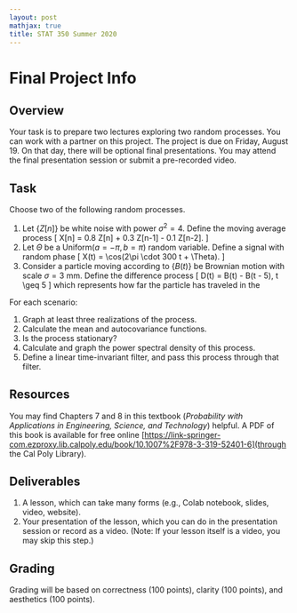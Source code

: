 ```yaml
---
layout: post
mathjax: true
title: STAT 350 Summer 2020
---
```


# Final Project Info

## Overview

Your task is to prepare two lectures exploring two random processes. You can work with a partner on this project. 
The project is due on Friday, August 19. On that day, there will be optional final presentations. You may attend the 
final presentation session or submit a pre-recorded video.

## Task

Choose two of the following random processes.

1. Let $\{ Z[n] \}$ be white noise with power $\sigma^2 = 4$. Define the moving average process
\[ X[n] = 0.8 Z[n] + 0.3 Z[n-1] - 0.1 Z[n-2].  \]
2. Let $\Theta$ be a $\text{Uniform}(a=-\pi, b=\pi)$ random variable. Define a signal with random phase
\[ X(t) = \cos(2\pi \cdot 300 t + \Theta). \]
3. Consider a particle moving according to $\{ B(t) \}$ be Brownian motion with scale $\sigma = 3$ mm. Define the difference process 
\[ D(t) = B(t) - B(t - 5), t \geq 5 \]
which represents how far the particle has traveled in the
    
For each scenario:

1. Graph at least three realizations of the process.
2. Calculate the mean and autocovariance functions. 
3. Is the process stationary?
4. Calculate and graph the power spectral density of this process.
5. Define a linear time-invariant filter, and pass this process through that filter.

## Resources

You may find Chapters 7 and 8 in this textbook (_Probability with Applications in Engineering, Science, and Technology_) helpful. 
A PDF of this book is available for free online 
[https://link-springer-com.ezproxy.lib.calpoly.edu/book/10.1007%2F978-3-319-52401-6](through the Cal Poly Library).

## Deliverables

1. A lesson, which can take many forms (e.g., Colab notebook, slides, video, website).
2. Your presentation of the lesson, which you can do in the presentation session or record as a video. (Note: If your lesson 
itself is a video, you may skip this step.)

## Grading

Grading will be based on correctness (100 points), clarity (100 points), and aesthetics (100 points).
